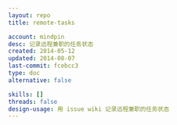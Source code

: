 ```yaml
---
layout: repo
title: remote-tasks

account: mindpin
desc: 记录远程兼职的任务状态
created: 2014-05-12
updated: 2014-08-07
last-commit: fcebcc3
type: doc
alternative: false

skills: []
threads: false
design-usage: 用 issue wiki 记录远程兼职的任务状态
---
```

